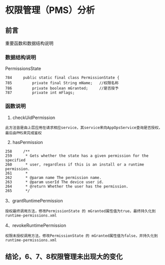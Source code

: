 # 权限管理（PMS）分析
## 前言
重要函数和数据结构说明

### 数据结构说明
PermissionsState 
```
784     public static final class PermissionState {
785         private final String mName;   //权限名称
786         private boolean mGranted;     //是否授予
787         private int mFlags;

```
### 函数说明
1. checkUidPermission
```
此方法皆是由上层应用在请求相应service，其service来向AppOpsService查询是否授权，最后由PMS来完成鉴权
```
2. hasPermission <br>
```
258     /**
259      * Gets whether the state has a given permission for the specified
260      * user, regardless if this is an install or a runtime permission.
261      *
262      * @param name The permission name.
263      * @param userId The device user id.
264      * @return Whether the user has the permission.
265      */
```
3、grantRuntimePermission
```
授权最终调用方法，修改PermissionState 的 mGranted属性值为true，最终持久化到runtime-permissions.xml
```
4、revokeRuntimePermission
```
权限未授权调用方法，修改PermissionState 的 mGranted属性值为false，并持久化到runtime-permissions.xml
```

## 结论，6、7、8权限管理未出现大的变化

